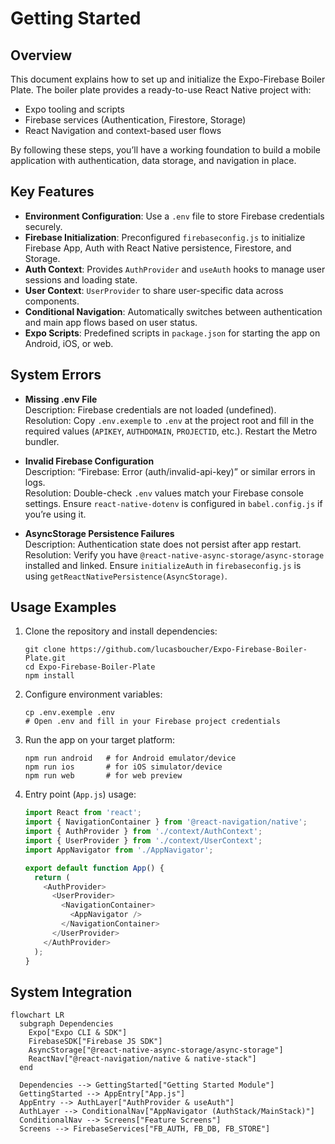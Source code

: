 # Getting Started

## Overview
This document explains how to set up and initialize the Expo-Firebase Boiler Plate. The boiler plate provides a ready-to-use React Native project with:
- Expo tooling and scripts  
- Firebase services (Authentication, Firestore, Storage)  
- React Navigation and context-based user flows  

By following these steps, you’ll have a working foundation to build a mobile application with authentication, data storage, and navigation in place.

## Key Features
- **Environment Configuration**: Use a `.env` file to store Firebase credentials securely.  
- **Firebase Initialization**: Preconfigured `firebaseconfig.js` to initialize Firebase App, Auth with React Native persistence, Firestore, and Storage.  
- **Auth Context**: Provides `AuthProvider` and `useAuth` hooks to manage user sessions and loading state.  
- **User Context**: `UserProvider` to share user-specific data across components.  
- **Conditional Navigation**: Automatically switches between authentication and main app flows based on user status.  
- **Expo Scripts**: Predefined scripts in `package.json` for starting the app on Android, iOS, or web.

## System Errors
- **Missing .env File**  
  Description: Firebase credentials are not loaded (undefined).  
  Resolution: Copy `.env.exemple` to `.env` at the project root and fill in the required values (`APIKEY`, `AUTHDOMAIN`, `PROJECTID`, etc.). Restart the Metro bundler.  

- **Invalid Firebase Configuration**  
  Description: “Firebase: Error (auth/invalid-api-key)” or similar errors in logs.  
  Resolution: Double-check `.env` values match your Firebase console settings. Ensure `react-native-dotenv` is configured in `babel.config.js` if you’re using it.  

- **AsyncStorage Persistence Failures**  
  Description: Authentication state does not persist after app restart.  
  Resolution: Verify you have `@react-native-async-storage/async-storage` installed and linked. Ensure `initializeAuth` in `firebaseconfig.js` is using `getReactNativePersistence(AsyncStorage)`.

## Usage Examples
1. Clone the repository and install dependencies:
   ```shell
   git clone https://github.com/lucasboucher/Expo-Firebase-Boiler-Plate.git
   cd Expo-Firebase-Boiler-Plate
   npm install
   ```
2. Configure environment variables:
   ```shell
   cp .env.exemple .env
   # Open .env and fill in your Firebase project credentials
   ```
3. Run the app on your target platform:
   ```shell
   npm run android   # for Android emulator/device
   npm run ios       # for iOS simulator/device
   npm run web       # for web preview
   ```
4. Entry point (`App.js`) usage:
   ```javascript
   import React from 'react';
   import { NavigationContainer } from '@react-navigation/native';
   import { AuthProvider } from './context/AuthContext';
   import { UserProvider } from './context/UserContext';
   import AppNavigator from './AppNavigator';

   export default function App() {
     return (
       <AuthProvider>
         <UserProvider>
           <NavigationContainer>
             <AppNavigator />
           </NavigationContainer>
         </UserProvider>
       </AuthProvider>
     );
   }
   ```

## System Integration
```mermaid
flowchart LR
  subgraph Dependencies
    Expo["Expo CLI & SDK"] 
    FirebaseSDK["Firebase JS SDK"]
    AsyncStorage["@react-native-async-storage/async-storage"]
    ReactNav["@react-navigation/native & native-stack"]
  end

  Dependencies --> GettingStarted["Getting Started Module"]
  GettingStarted --> AppEntry["App.js"]
  AppEntry --> AuthLayer["AuthProvider & useAuth"]
  AuthLayer --> ConditionalNav["AppNavigator (AuthStack/MainStack)"]
  ConditionalNav --> Screens["Feature Screens"]
  Screens --> FirebaseServices["FB_AUTH, FB_DB, FB_STORE"]
```